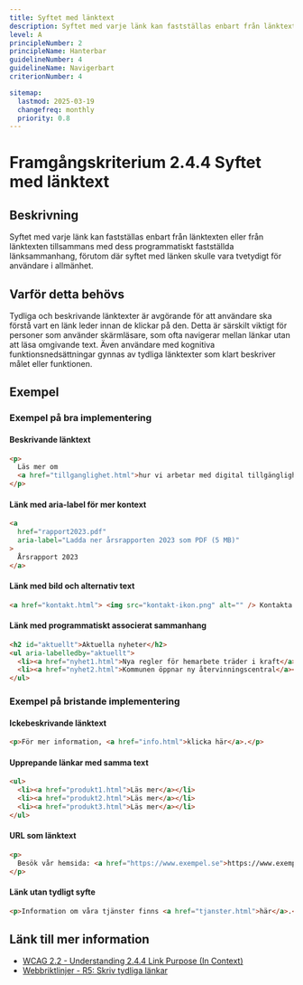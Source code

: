 ```yaml
---
title: Syftet med länktext
description: Syftet med varje länk kan fastställas enbart från länktexten eller från länktexten tillsammans med dess programmatiskt fastställda länksammanhang.
level: A
principleNumber: 2
principleName: Hanterbar
guidelineNumber: 4
guidelineName: Navigerbart
criterionNumber: 4

sitemap:
  lastmod: 2025-03-19
  changefreq: monthly
  priority: 0.8
---
```


# Framgångskriterium 2.4.4 Syftet med länktext

## Beskrivning

Syftet med varje länk kan fastställas enbart från länktexten eller från länktexten tillsammans med dess programmatiskt fastställda länksammanhang, förutom där syftet med länken skulle vara tvetydigt för användare i allmänhet.

## Varför detta behövs

Tydliga och beskrivande länktexter är avgörande för att användare ska förstå vart en länk leder innan de klickar på den. Detta är särskilt viktigt för personer som använder skärmläsare, som ofta navigerar mellan länkar utan att läsa omgivande text. Även användare med kognitiva funktionsnedsättningar gynnas av tydliga länktexter som klart beskriver målet eller funktionen.

## Exempel

### Exempel på bra implementering

#### Beskrivande länktext

```html
<p>
  Läs mer om
  <a href="tillganglighet.html">hur vi arbetar med digital tillgänglighet</a>.
</p>
```

#### Länk med aria-label för mer kontext

```html
<a
  href="rapport2023.pdf"
  aria-label="Ladda ner årsrapporten 2023 som PDF (5 MB)"
>
  Årsrapport 2023
</a>
```

#### Länk med bild och alternativ text

```html
<a href="kontakt.html"> <img src="kontakt-ikon.png" alt="" /> Kontakta oss </a>
```

#### Länk med programmatiskt associerat sammanhang

```html
<h2 id="aktuellt">Aktuella nyheter</h2>
<ul aria-labelledby="aktuellt">
  <li><a href="nyhet1.html">Nya regler för hemarbete träder i kraft</a></li>
  <li><a href="nyhet2.html">Kommunen öppnar ny återvinningscentral</a></li>
</ul>
```

### Exempel på bristande implementering

#### Ickebeskrivande länktext

```html
<p>För mer information, <a href="info.html">klicka här</a>.</p>
```

#### Upprepande länkar med samma text

```html
<ul>
  <li><a href="produkt1.html">Läs mer</a></li>
  <li><a href="produkt2.html">Läs mer</a></li>
  <li><a href="produkt3.html">Läs mer</a></li>
</ul>
```

#### URL som länktext

```html
<p>
  Besök vår hemsida: <a href="https://www.exempel.se">https://www.exempel.se</a>
</p>
```

#### Länk utan tydligt syfte

```html
<p>Information om våra tjänster finns <a href="tjanster.html">här</a>.</p>
```

## Länk till mer information

- [WCAG 2.2 - Understanding 2.4.4 Link Purpose (In Context)](https://www.w3.org/WAI/WCAG22/Understanding/link-purpose-in-context.html)
- [Webbriktlinjer - R5: Skriv tydliga länkar](https://www.digg.se/webbriktlinjer/alla-webbriktlinjer/skriv-tydliga-lankar)
